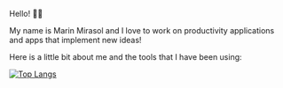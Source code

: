 Hello! 👋🏽

My name is Marin Mirasol and I love to work on productivity applications and apps that implement new ideas! 

Here is a little bit about me and the tools that I have been using:

[![Top Langs](https://github-readme-stats.vercel.app/api/top-langs/?username=mmirasol17&theme=tokyonight&hide=[nix]&card_width=300&langs_count=10&include_all_commits=true)](https://github.com/anuraghazra/github-readme-stats)

<!--
**mmirasol17/mmirasol17** is a ✨ _special_ ✨ repository because its `README.md` (this file) appears on your GitHub profile.

Here are some ideas to get you started:

- 🔭 I’m currently working on ...
- 🌱 I’m currently learning ...
- 👯 I’m looking to collaborate on ...
- 🤔 I’m looking for help with ...
- 💬 Ask me about ...
- 📫 How to reach me: ...
- 😄 Pronouns: ...
- ⚡ Fun fact: ...
-->
